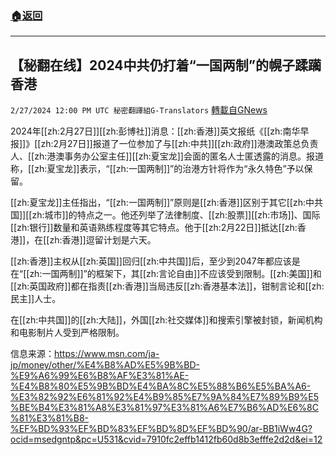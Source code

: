 ###  [:house:返回](README.md)
---


## 【秘翻在线】2024中共仍打着“一国两制”的幌子蹂躏香港
`2/27/2024 12:00 PM UTC 秘密翻譯組G-Translators` [轉載自GNews](https://gnews.org/articles/2345429)

2024年[[zh:2月27日]][[zh:彭博社]]消息：[[zh:香港]]英文报纸《[[zh:南华早报]]》[[zh:2月27日]]报道了一位参加了与[[zh:中共]][[zh:政府]]港澳政策总负责人、[[zh:港澳事务办公室主任]][[zh:夏宝龙]]会面的匿名人士匿透露的消息。报道称，[[zh:夏宝龙]]表示，“[[zh:一国两制]]”的治港方针将作为“永久特色”予以保留。

[[zh:夏宝龙]]主任指出，“[[zh:一国两制]]”原则是[[zh:香港]]区别于其它[[zh:中共国]][[zh:城市]]的特点之一。他还列举了法律制度、[[zh:股票]][[zh:市场]]、国际[[zh:银行]]数量和英语熟练程度等其它特点。他于[[zh:2月22日]]抵达[[zh:香港]]，在[[zh:香港]]逗留计划是六天。

[[zh:香港]]主权从[[zh:英国]]回归[[zh:中共国]]后，至少到2047年都应该是在“[[zh:一国两制]]”的框架下，其[[zh:言论自由]]不应该受到限制。[[zh:美国]]和[[zh:英国政府]]都在指责[[zh:香港]]当局违反[[zh:香港基本法]]，钳制言论和[[zh:民主]]人士。

在[[zh:中共国]]的[[zh:大陆]]，外国[[zh:社交媒体]]和搜索引擎被封锁，新闻机构和电影制片人受到严格限制。

信息来源：https://www.msn.com/ja-jp/money/other/%E4%B8%AD%E5%9B%BD-%E9%A6%99%E6%B8%AF%E3%81%AE-%E4%B8%80%E5%9B%BD%E4%BA%8C%E5%88%B6%E5%BA%A6-%E3%82%92%E6%81%92%E4%B9%85%E7%9A%84%E7%89%B9%E5%BE%B4%E3%81%A8%E3%81%97%E3%81%A6%E7%B6%AD%E6%8C%81%E3%81%B8-%EF%BD%93%EF%BD%83%EF%BD%8D%EF%BD%90/ar-BB1iWw4G?ocid=msedgntp&pc=U531&cvid=7910fc2effb1412fb60d8b3efffe2d2d&ei=12
